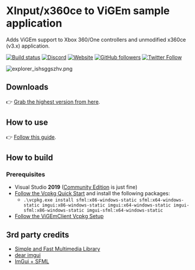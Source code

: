 # XInput/x360ce to ViGEm sample application

Adds ViGEm support to Xbox 360/One controllers and unmodified x360ce (v3.x) application.

[![Build status](https://ci.appveyor.com/api/projects/status/5bsea7nmggf08w2n?svg=true)](https://ci.appveyor.com/project/nefarius/vdx) [![Discord](https://img.shields.io/discord/346756263763378176.svg)](https://discord.vigem.org) [![Website](https://img.shields.io/website-up-down-green-red/https/vigem.org.svg?label=ViGEm.org)](https://vigem.org/) [![GitHub followers](https://img.shields.io/github/followers/nefarius.svg?style=social&label=Follow)](https://github.com/nefarius) [![Twitter Follow](https://img.shields.io/twitter/follow/nefariusmaximus.svg?style=social&label=Follow)](https://twitter.com/nefariusmaximus)

![explorer_ishsggszhv.png](https://forums.vigem.org/assets/uploads/files/explorer_ishsggszhv.png)

## Downloads

👉 [Grab the highest version from here](https://buildbot.vigem.org/builds/VDX/master/).

## How to use

👉 [Follow this guide](https://forums.vigem.org/topic/272/x360ce-to-vigem).

## How to build

### Prerequisites

- Visual Studio **2019** ([Community Edition](https://www.visualstudio.com/thank-you-downloading-visual-studio/?sku=Community&rel=16) is just fine)
- [Follow the Vcpkg Quick Start](https://github.com/Microsoft/vcpkg#quick-start) and install the following packages:
  - `.\vcpkg.exe install sfml:x86-windows-static sfml:x64-windows-static imgui:x86-windows-static imgui:x64-windows-static imgui-sfml:x86-windows-static imgui-sfml:x64-windows-static`
- [Follow the ViGEmClient Vcpkg Setup](https://github.com/ViGEm/ViGEmClient.vcpkg#usage)

## 3rd party credits

- [Simple and Fast Multimedia Library](https://www.sfml-dev.org/)
- [dear imgui](https://github.com/ocornut/imgui)
- [ImGui + SFML](https://github.com/eliasdaler/imgui-sfml)
